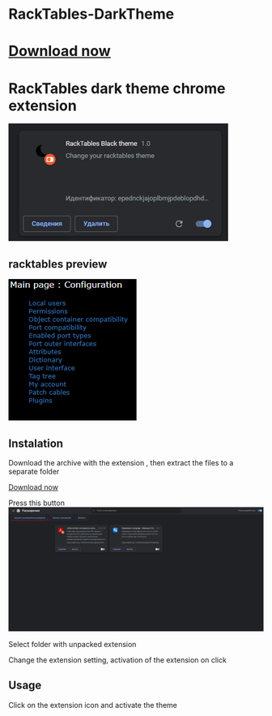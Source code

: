 # RackTables-DarkTheme
# [Download now](https://github.com/RedMooner/RackTables-DarkTheme/raw/main/rack-tables-blacktheme-extension.7z "Download zip")
# RackTables dark theme chrome extension

![preview.png](preview.png "preview.png")

## racktables preview
![Rack](rack.png "rack.png")

## Instalation


Download the archive with the extension , then extract the files to a separate folder

[Download now](https://github.com/RedMooner/RackTables-DarkTheme/raw/main/rack-tables-blacktheme-extension.7z "Download zip")

Press this button
![p](1.PNG "1.png")

Select folder with unpacked extension

Change the extension setting, activation of the extension on click

## Usage

Click on the extension icon and activate the theme

